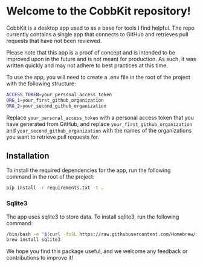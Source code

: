 # Welcome to the CobbKit repository!

CobbKit is a desktop app used to as a base for tools I find helpful. The repo currently contains a single app that connects to GitHub and retrieves pull requests that have not been reviewed.

Please note that this app is a proof of concept and is intended to be improved upon in the future and is not meant for production. As such, it was written quickly and may not adhere to best practices at this time.

To use the app, you will need to create a .env file in the root of the project with the following structure:

```bash
ACCESS_TOKEN=your_personal_access_token
ORG_1=your_first_github_organization
ORG_2=your_second_github_organization
```
Replace `your_personal_access_token` with a personal access token that you have generated from GitHub, and replace `your_first_github_organization` and `your_second_github_organization` with the names of the organizations you want to retrieve pull requests for.


## Installation

To install the required dependencies for the app, run the following command in the root of the project:

```bash
pip install -r requirements.txt -t .
```

### Sqlite3

The app uses sqlite3 to store data. To install sqlite3, run the following command:

```bash
/bin/bash -e "$(curl -fsSL https://raw.githubusercontent.com/Homebrew/install/master/install)"
brew install sqlite3
```
We hope you find this package useful, and we welcome any feedback or contributions to improve it!
